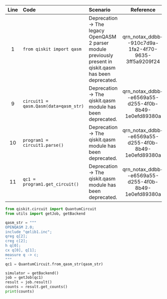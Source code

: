 | Line | Code | Scenario | Reference | Artifact | Refactoring |
| :--: | :--- | :------- | :-------: | :------- | :---------- |
| 1 | `from qiskit import qasm` | Deprecation -> The legacy OpenQASM 2 parser module previously present in qiskit.qasm has been deprecated. | qrn_notax_ddbb--910c7d9a-1fa2-4f70-9635-3ff5a9209f24 | qiskit.qasm | `from qiskit.circuit import QuantumCircuit` |
| 9 | `circuit1 = qasm.Qasm(data=qasm_str)` | Deprecation -> The qiskit.qasm module has been deprecated. | qrn_notax_ddbb--e6569a55-d255-4f0b-8b49-1e0efd89380a | qasm.Qasm | `QuantumCircuit.from_qasm_str(qasm_str)` |
| 10 | `program1 = circuit1.parse()` | Deprecation -> The qiskit.qasm module has been deprecated. | qrn_notax_ddbb--e6569a55-d255-4f0b-8b49-1e0efd89380a | .parse() | |
| 11 | `qc1 = program1.get_circuit()` | Deprecation -> The qiskit.qasm module has been deprecated. | qrn_notax_ddbb--e6569a55-d255-4f0b-8b49-1e0efd89380a | .get_circuit() | |


```python
from qiskit.circuit import QuantumCircuit
from utils import getJob, getBackend

qasm_str = """
OPENQASM 2.0;
include "qelib1.inc";
qreg q[2];
creg c[2];
h q[0];
cx q[0], q[1];
measure q -> c;
"""
qc1 = QuantumCircuit.from_qasm_str(qasm_str)

simulator = getBackend()
job = getJob(qc1)
result = job.result()
counts = result.get_counts()
print(counts)
```